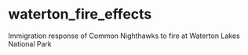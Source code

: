 # waterton_fire_effects
Immigration response of Common Nighthawks to fire at Waterton Lakes National Park
